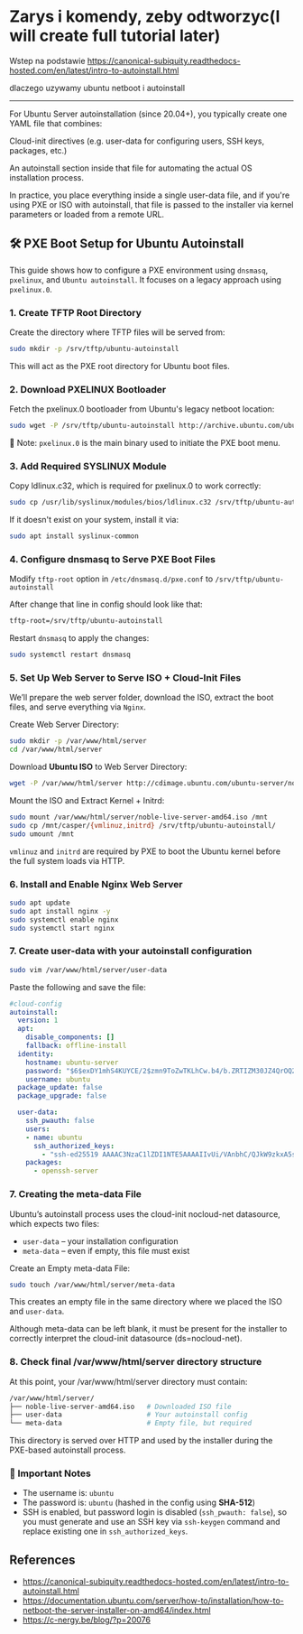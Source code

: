 # Zarys i komendy, zeby odtworzyc(I will create full tutorial later)

Wstep na podstawie <https://canonical-subiquity.readthedocs-hosted.com/en/latest/intro-to-autoinstall.html>

dlaczego uzywamy ubuntu netboot i autoinstall

---

For Ubuntu Server autoinstallation (since 20.04+), you typically create one YAML file that combines:

Cloud-init directives (e.g. user-data for configuring users, SSH keys, packages, etc.)

An autoinstall section inside that file for automating the actual OS installation process.

In practice, you place everything inside a single user-data file, and if you're using PXE or ISO with autoinstall, that file is passed to the installer via kernel parameters or loaded from a remote URL.

## 🛠️ PXE Boot Setup for Ubuntu Autoinstall

This guide shows how to configure a PXE environment using `dnsmasq`, `pxelinux`, and `Ubuntu autoinstall`. It focuses on a legacy approach using `pxelinux.0`.

### 1. Create TFTP Root Directory

Create the directory where TFTP files will be served from:

```bash
sudo mkdir -p /srv/tftp/ubuntu-autoinstall
```

This will act as the PXE root directory for Ubuntu boot files.

### 2. Download PXELINUX Bootloader

Fetch the pxelinux.0 bootloader from Ubuntu's legacy netboot location:

```bash
sudo wget -P /srv/tftp/ubuntu-autoinstall http://archive.ubuntu.com/ubuntu/dists/focal/main/installer-amd64/current/legacy-images/netboot/pxelinux.0
```

📌 Note: `pxelinux.0` is the main binary used to initiate the PXE boot menu.

### 3. Add Required SYSLINUX Module

Copy ldlinux.c32, which is required for pxelinux.0 to work correctly:

```bash
sudo cp /usr/lib/syslinux/modules/bios/ldlinux.c32 /srv/tftp/ubuntu-autoinstall
```

If it doesn't exist on your system, install it via:

```bash
sudo apt install syslinux-common
```

### 4. Configure dnsmasq to Serve PXE Boot Files

Modify `tftp-root` option in `/etc/dnsmasq.d/pxe.conf` to `/srv/tftp/ubuntu-autoinstall`

After change that line in config should look like that:

```bash
tftp-root=/srv/tftp/ubuntu-autoinstall
```

Restart `dnsmasq` to apply the changes:

```bash
sudo systemctl restart dnsmasq
```

### 5. Set Up Web Server to Serve ISO + Cloud-Init Files

We’ll prepare the web server folder, download the ISO, extract the boot files, and serve everything via `Nginx`.

Create Web Server Directory:

```bash
sudo mkdir -p /var/www/html/server
cd /var/www/html/server
```

Download **Ubuntu ISO** to Web Server Directory:

```bash
wget -P /var/www/html/server http://cdimage.ubuntu.com/ubuntu-server/noble/daily-live/current/noble-live-server-amd64.iso
```

Mount the ISO and Extract Kernel + Initrd:

```bash
sudo mount /var/www/html/server/noble-live-server-amd64.iso /mnt
sudo cp /mnt/casper/{vmlinuz,initrd} /srv/tftp/ubuntu-autoinstall/
sudo umount /mnt
```

`vmlinuz` and `initrd` are required by PXE to boot the Ubuntu kernel before the full system loads via HTTP.

### 6. Install and Enable Nginx Web Server

```bash
sudo apt update
sudo apt install nginx -y
sudo systemctl enable nginx
sudo systemctl start nginx
```

### 7. Create user-data with your autoinstall configuration

```bash
sudo vim /var/www/html/server/user-data
```

Paste the following and save the file:

```yaml
#cloud-config
autoinstall:
  version: 1
  apt:
    disable_components: []
    fallback: offline-install
  identity:
    hostname: ubuntu-server
    password: "$6$exDY1mhS4KUYCE/2$zmn9ToZwTKLhCw.b4/b.ZRTIZM30JZ4QrOQ2aOXJ8yk96xpcCof0kxKwuX1kqLG/ygbJ1f8wxED22bTL4F46P0"
    username: ubuntu
  package_update: false
  package_upgrade: false

  user-data:
    ssh_pwauth: false
    users:
    - name: ubuntu
      ssh_authorized_keys:
        - "ssh-ed25519 AAAAC3NzaC1lZDI1NTE5AAAAIIvUi/VAnbhC/QJkW9zkxA5sFtRs9HlK3gB3bt/oh8eN przyklad@test"
    packages:
      - openssh-server
```

### 7. Creating the meta-data File

Ubuntu’s autoinstall process uses the cloud-init nocloud-net datasource, which expects two files:

- `user-data` – your installation configuration
- `meta-data` – even if empty, this file must exist

Create an Empty meta-data File:

```bash
sudo touch /var/www/html/server/meta-data
```

This creates an empty file in the same directory where we placed the ISO and `user-data`.

Although meta-data can be left blank, it must be present for the installer to correctly interpret the cloud-init datasource (ds=nocloud-net).

### 8. Check final /var/www/html/server directory structure

At this point, your /var/www/html/server directory must contain:

```bash
/var/www/html/server/
├── noble-live-server-amd64.iso   # Downloaded ISO file
├── user-data                     # Your autoinstall config
└── meta-data                     # Empty file, but required
```

This directory is served over HTTP and used by the installer during the PXE-based autoinstall process.


### 🔐 Important Notes

- The username is: `ubuntu`
- The password is: `ubuntu` (hashed in the config using **SHA-512**)
- SSH is enabled, but password login is disabled (`ssh_pwauth: false`), so you must generate and use an SSH key via `ssh-keygen` command and replace existing one in `ssh_authorized_keys`.

## References

- <https://canonical-subiquity.readthedocs-hosted.com/en/latest/intro-to-autoinstall.html>
- <https://documentation.ubuntu.com/server/how-to/installation/how-to-netboot-the-server-installer-on-amd64/index.html>
- <https://c-nergy.be/blog/?p=20076>
